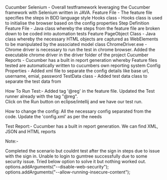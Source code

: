 
Cucumber Selenium - Overall testframework leveraging the Cucumber framework with Selenium written in JAVA.
Feature File - The feature file specifies the steps in BDD language style
Hooks class - Hooks class is used to initialise the browser based on the config properties
Step Definition Feature File - Java class whereby the steps from the feature file are broken down to be coded into automation tests
Feature PageObject Class - Java class whereby the necessary HTML objects are captured as WebElements to be manipulated by the associated model class
ChromeDriver.exe - Chrome driver is necessary to run the test in chrome browser. Added the executable chrome driver in the driver folder of the project
Cucumber Reports - Cucumber has a built in report generation whereby Feature files tested are automatically written to cucumbers own reporting system
Config Properties -  Added xml file to separate the config details like base url, username, emial, password
TestData class - Added test data class to separate the test data from 


How To Run Test:-
Added tag '@reg' in the feature file.
Updated the Test runner already with the tag "@reg".  
Click on the Run button on eclipse/intellij and  we have our test run.

How to change the config:
All the necessary config separated from the code. Update the 'config.xml' as per the needs

Test Report:-
Cucumber has a built in report generation. We can find XML, JSON and HTML reports 

Note:-

Completed the scenario but couldnt test after the sign in steps due to issue with the sign in. 
Unable to login to gumtree successfully due to some security issue.
Tried below option to solve it but nothing worked out. 
 options.addArguments("--disable-web-security");
 options.addArguments("--allow-running-insecure-content");
